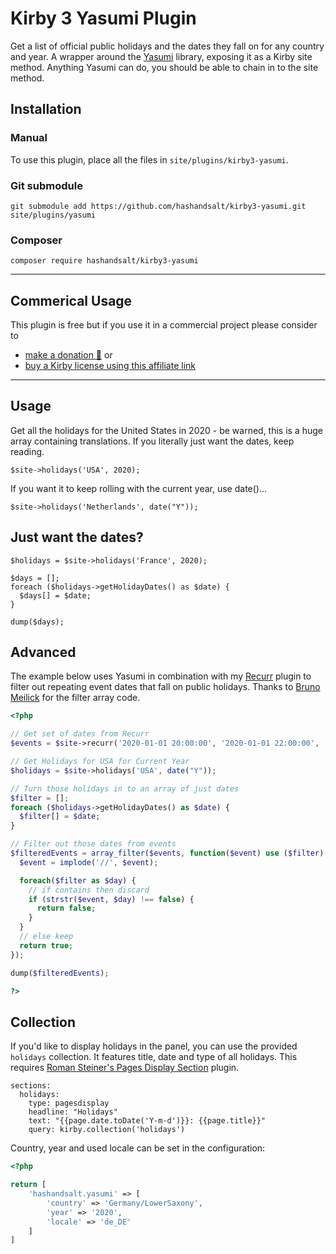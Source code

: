 # Kirby 3 Yasumi Plugin

Get a list of official public holidays and the dates they fall on for any country and year. A wrapper around the [Yasumi](https://azuyalabs.github.io/yasumi/) library, exposing it as a Kirby site method. Anything Yasumi can do, you should be able to chain in to the site method.

## Installation

### Manual

To use this plugin, place all the files in `site/plugins/kirby3-yasumi`.

### Git submodule

```
git submodule add https://github.com/hashandsalt/kirby3-yasumi.git site/plugins/yasumi
```

### Composer

```
composer require hashandsalt/kirby3-yasumi
```

---

## Commerical Usage

This plugin is free but if you use it in a commercial project please consider to

- [make a donation 🍻](https://paypal.me/hashandsalt?locale.x=en_GB) or
- [buy a Kirby license using this affiliate link](https://a.paddle.com/v2/click/1129/36141?link=1170)

---

## Usage

Get all the holidays for the United States in 2020 - be warned, this is a huge array containing translations. If you literally just want the dates, keep reading.

```
$site->holidays('USA', 2020);
```

If you want it to keep rolling with the current year, use date()...

```
$site->holidays('Netherlands', date("Y"));
```

## Just want the dates?

```
$holidays = $site->holidays('France', 2020);

$days = [];
foreach ($holidays->getHolidayDates() as $date) {
  $days[] = $date;
}

dump($days);
```

## Advanced

The example below uses Yasumi in combination with my [Recurr](https://github.com/HashandSalt/kirby-recurr) plugin to filter out repeating event dates that fall on public holidays. Thanks to [Bruno Meilick](https://github.com/bnomei) for the filter array code.

```php
<?php

// Get set of dates from Recurr
$events = $site->recurr('2020-01-01 20:00:00', '2020-01-01 22:00:00', 'WEEKLY', ['WE', 'TH', 'FR'], '2021-01-26');

// Get Holidays for USA for Current Year
$holidays = $site->holidays('USA', date("Y"));

// Turn those holidays in to an array of just dates
$filter = [];
foreach ($holidays->getHolidayDates() as $date) {
  $filter[] = $date;
}

// Filter out those dates from events
$filteredEvents = array_filter($events, function($event) use ($filter) {
  $event = implode('//', $event);

  foreach($filter as $day) {
    // if contains then discard
    if (strstr($event, $day) !== false) {
      return false;
    }
  }
  // else keep
  return true;
});

dump($filteredEvents);

?>
```

## Collection

If you'd like to display holidays in the panel, you can use the provided `holidays` collection. It features title, date and type of all holidays. This requires [Roman Steiner's Pages Display Section](https://github.com/rasteiner/k3-pagesdisplay-section) plugin.

```
sections:
  holidays:
    type: pagesdisplay
    headline: "Holidays"
    text: "{{page.date.toDate('Y-m-d')}}: {{page.title}}"
    query: kirby.collection('holidays')
```

Country, year and used locale can be set in the configuration:

```php
<?php

return [
    'hashandsalt.yasumi' => [
        'country' => 'Germany/LowerSaxony',
        'year' => '2020',
        'locale' => 'de_DE'
    ]
]
```
